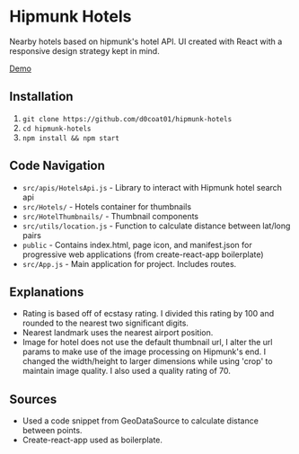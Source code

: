 # Hipmunk Hotels

Nearby hotels based on hipmunk's hotel API. UI created with React with a responsive design strategy kept in mind.

[Demo](https://daniel-coats-hipmunk-hotels.herokuapp.com/)

## Installation

1. `git clone https://github.com/d0coat01/hipmunk-hotels`
2. `cd hipmunk-hotels`
3. `npm install && npm start`

## Code Navigation

* `src/apis/HotelsApi.js` - Library to interact with Hipmunk hotel search api
* `src/Hotels/` - Hotels container for thumbnails
* `src/HotelThumbnails/` - Thumbnail components
* `src/utils/location.js` - Function to calculate distance between lat/long pairs
* `public` - Contains index.html, page icon, and manifest.json for progressive web applications (from create-react-app boilerplate)
* `src/App.js` - Main application for project. Includes routes.

## Explanations

* Rating is based off of ecstasy rating. I divided this rating by 100 and rounded to the nearest two significant digits.
* Nearest landmark uses the nearest airport position.
* Image for hotel does not use the default thumbnail url, I alter the url params to make use of the image processing on Hipmunk's end. I changed the width/height to larger dimensions while using 'crop' to maintain image quality. I also used a quality rating of 70.

## Sources

* Used a code snippet from GeoDataSource to calculate distance between points.
* Create-react-app used as boilerplate.

